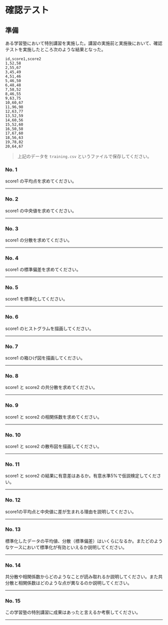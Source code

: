 # 確認テスト

## 準備

ある学習塾において特別講習を実施した。講習の実施前と実施後において、確認テストを実施したところ次のような結果となった。

```
id,score1,score2
1,52,58
2,55,67
3,45,49
4,51,46
5,46,50
6,48,48
7,58,52
8,46,55
9,63,75
10,60,67
11,96,98
12,63,77
13,52,59
14,60,56
15,52,60
16,50,58
17,67,60
18,56,63
19,78,82
20,64,67
```

> 上記のデータを `training.csv` というファイルで保存してください。

### No. 1

score1 の平均点を求めてください。

---

### No. 2

score1 の中央値を求めてください。

---

### No. 3

score1 の分散を求めてください。

---

### No. 4

score1 の標準偏差を求めてください。

---

### No. 5

score1 を標準化してください。

---

### No. 6

score1 のヒストグラムを描画してください。

---

### No. 7

score1 の箱ひげ図を描画してください。

---

### No. 8

score1 と score2 の共分散を求めてください。

---

### No. 9

score1 と score2 の相関係数を求めてください。

---

### No. 10

score1 と score2 の散布図を描画してください。

---

### No. 11

score1 と score2 の結果に有意差はあるか。有意水準5%で仮説検定してください。

---

### No. 12

score1の平均点と中央値に差が生まれる理由を説明してください。

---

### No. 13

標準化したデータの平均値、分散（標準偏差）はいくらになるか。またどのようなケースにおいて標準化が有効といえるか説明してください。

---

### No. 14

共分散や相関係数からどのようなことが読み取れるか説明してください。また共分散と相関係数はどのような点が異なるのか説明してください。

---

### No. 15

この学習塾の特別講習に成果はあったと言えるか考察してください。

----